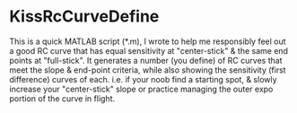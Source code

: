 # KissRcCurveDefine
This is a quick MATLAB script (*.m), I wrote to help me responsibly feel out a good RC curve that has equal sensitivity at "center-stick" &amp; the same end points at "full-stick". It generates a number (you define) of RC curves that meet the slope &amp; end-point criteria, while also showing the sensitivity (first difference) curves of each. i.e. if your noob find a starting spot, &amp; slowly increase your "center-stick" slope or practice managing the outer expo portion of the curve in flight. 
